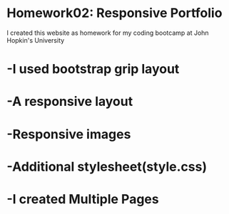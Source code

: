 # Homework02: Responsive Portfolio

I created this website as homework for my coding bootcamp at John Hopkin's University

 # -I used bootstrap grip layout
 # -A responsive layout
 # -Responsive images
#  -Additional stylesheet(style.css)
#  -I created Multiple Pages
